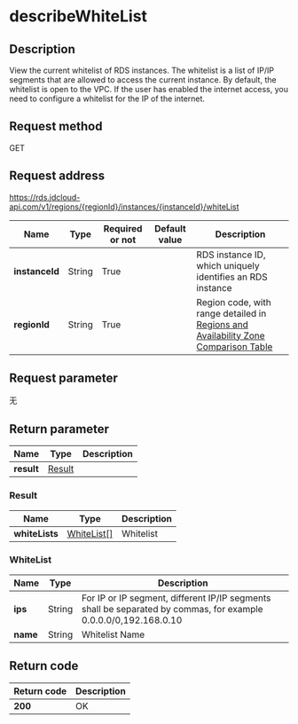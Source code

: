 # describeWhiteList


## Description
View the current whitelist of RDS instances. The whitelist is a list of IP/IP segments that are allowed to access the current instance. By default, the whitelist is open to the VPC. If the user has enabled the internet access, you need to configure a whitelist for the IP of the internet.

## Request method
GET

## Request address
https://rds.jdcloud-api.com/v1/regions/{regionId}/instances/{instanceId}/whiteList

|Name|Type|Required or not|Default value|Description|
|---|---|---|---|---|
|**instanceId**|String|True||RDS instance ID, which uniquely identifies an RDS instance|
|**regionId**|String|True||Region code, with range detailed in [Regions and Availability Zone Comparison Table](../Enum-Definitions/Regions-AZ.md)|

## Request parameter
无


## Return parameter
|Name|Type|Description|
|---|---|---|
|**result**|[Result](##Result)||


### <a name="Result">Result</a>
|Name|Type|Description|
|---|---|---|
|**whiteLists**|[WhiteList[]](##WhiteList)|Whitelist|
### <a name="WhiteList">WhiteList</a>
|Name|Type|Description|
|---|---|---|
|**ips**|String|For IP or IP segment, different IP/IP segments shall be separated by commas, for example 0.0.0.0/0,192.168.0.10|
|**name**|String|Whitelist Name|

## Return code
|Return code|Description|
|---|---|
|**200**|OK|
